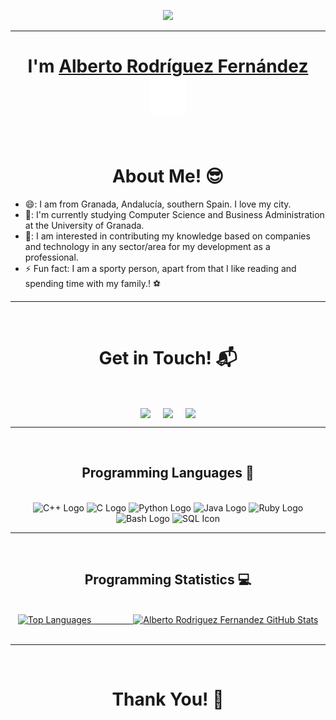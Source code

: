 <p align="center">
  <img src="https://miro.medium.com/max/2048/1*OohqW5DGh9CQS4hLY5FXzA.png" height="230"/>
</p>
<hr>
<h1 align="center">I'm <a href="https://github.com/AlbertoRodriguezFernandez">Alberto Rodríguez Fernández<a><img src="https://github.com/Kathryn-Jie/Kathryn-Jie/blob/main/wave.gif" width="60px"/></h1>
<Br>
<h1 align="center">About Me! 😎</h1>

- 😄: I am from Granada, Andalucía, southern Spain. I love my city.
- 🏫: I'm currently studying Computer Science and Business Administration at the University of Granada.
- 🔭: I am interested in contributing my knowledge based on companies and technology in any sector/area for my development as a professional.
- ⚡  Fun fact: I am a sporty person, apart from that I like reading and spending time with my family.! ⚽
  
<hr>
<Br>
<h1 align="center">Get in Touch! 📬</h1>
<Br>
<p align="center">
<a href="https://www.linkedin.com/in/alberto-rodguez-ferndz/" target="blank"><img align="center" src="https://img.shields.io/badge/Alberto Rodriguez Fernandez-0077B5?style=for-the-badge&logo=linkedin&logoColor=white" /></a> &nbsp;&nbsp;&nbsp;  <a href="mailto:arf170903@gmail.com" target="blank"><img align="center" src="https://img.shields.io/badge/arf170903@gmail.com-D14836?style=for-the-badge&logo=gmail&logoColor=white" /></a>    &nbsp;&nbsp;&nbsp;       <a href="https://github.com/AlbertoRodriguezFernandez" target="blank"><img align="center" src="https://img.shields.io/badge/AlbertoRodriguezFernandez-100000?style=for-the-badge&logo=github&logoColor=white" /></a>
</p>

<hr>
<Br>
<h2 align="center">Programming Languages 🚀</h2>
<br/>
<div align="center">
  <img width="48" height="48" src="https://img.icons8.com/color/48/c-plus-plus-logo.png" alt="C++ Logo">
  <img width="48" height="48" src="https://img.icons8.com/color/48/c-programming.png" alt="C Logo">
  <img width="48" height="48" src="https://img.icons8.com/color/48/python--v1.png" alt="Python Logo">
  <img width="48" height="48" src="https://img.icons8.com/color/48/java-coffee-cup-logo--v1.png" alt="Java Logo">
  <img width="48" height="48" src="https://img.icons8.com/color/48/ruby-programming-language.png" alt="Ruby Logo">
  <img width="48" height="48" src="https://img.icons8.com/fluency/48/bash.png" alt="Bash Logo">
  <img width="48" height="48" src="https://img.icons8.com/ios-filled/50/sql.png" alt="SQL Icon">
</div>


<hr>
<br>
<h2 align="center">Programming Statistics 💻</h2>
<br/>
<div style="display: flex; justify-content: center;">
    <a href="https://github.com/anuraghazra/github-readme-stats">
        <img src="https://github-readme-stats.vercel.app/api/top-langs/?username=AlbertoRodriguezFernandez&layout=donut&theme=dark" alt="Top Languages">
        <span>&nbsp;&nbsp;&nbsp;&nbsp;&nbsp;&nbsp;&nbsp;&nbsp;&nbsp;&nbsp;&nbsp;&nbsp;&nbsp;&nbsp;&nbsp;</span>
        <img src="https://github-readme-stats.vercel.app/api?username=AlbertoRodriguezFernandez&show_icons=true&theme=dark" alt="Alberto Rodriguez Fernandez GitHub Stats">
    </a>
</div>

    
<Br>
<hr>
<Br>
<h1 align="center">Thank You! 🤵</h1>
